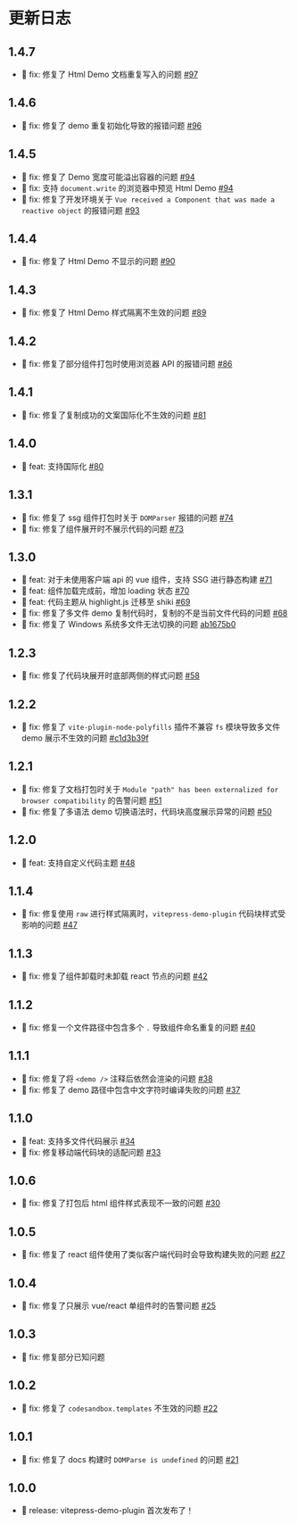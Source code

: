 # 更新日志

## 1.4.7

- 🐛 fix: 修复了 Html Demo 文档重复写入的问题 [#97](https://github.com/zh-lx/vitepress-demo-plugin/pull/97)

## 1.4.6

- 🐛 fix: 修复了 demo 重复初始化导致的报错问题 [#96](https://github.com/zh-lx/vitepress-demo-plugin/pull/96)

## 1.4.5

- 🐛 fix: 修复了 Demo 宽度可能溢出容器的问题 [#94](https://github.com/zh-lx/vitepress-demo-plugin/pull/94)
- 🐛 fix: 支持 `document.write` 的浏览器中预览 Html Demo [#94](https://github.com/zh-lx/vitepress-demo-plugin/pull/94)
- 🐛 fix: 修复了开发环境关于 `Vue received a Component that was made a reactive object` 的报错问题 [#93](https://github.com/zh-lx/vitepress-demo-plugin/pull/93)

## 1.4.4

- 🐛 fix: 修复了 Html Demo 不显示的问题 [#90](https://github.com/zh-lx/vitepress-demo-plugin/pull/90)

## 1.4.3

- 🐛 fix: 修复了 Html Demo 样式隔离不生效的问题 [#89](https://github.com/zh-lx/vitepress-demo-plugin/pull/89)

## 1.4.2

- 🐛 fix: 修复了部分组件打包时使用浏览器 API 的报错问题 [#86](https://github.com/zh-lx/vitepress-demo-plugin/pull/86)

## 1.4.1

- 🐛 fix: 修复了复制成功的文案国际化不生效的问题 [#81](https://github.com/zh-lx/vitepress-demo-plugin/pull/81)

## 1.4.0

- 🎉 feat: 支持国际化 [#80](https://github.com/zh-lx/vitepress-demo-plugin/pull/80)

## 1.3.1

- 🐛 fix: 修复了 ssg 组件打包时关于 `DOMParser` 报错的问题 [#74](https://github.com/zh-lx/vitepress-demo-plugin/pull/74)
- 🐛 fix: 修复了组件展开时不展示代码的问题 [#73](https://github.com/zh-lx/vitepress-demo-plugin/pull/73)

## 1.3.0

- 🎉 feat: 对于未使用客户端 api 的 vue 组件，支持 SSG 进行静态构建 [#71](https://github.com/zh-lx/vitepress-demo-plugin/pull/71)
- 🎉 feat: 组件加载完成前，增加 loading 状态 [#70](https://github.com/zh-lx/vitepress-demo-plugin/pull/70)
- 🎉 feat: 代码主题从 highlight.js 迁移至 shiki [#69](https://github.com/zh-lx/vitepress-demo-plugin/pull/69)
- 🐛 fix: 修复了多文件 demo 复制代码时，复制的不是当前文件代码的问题 [#68](https://github.com/zh-lx/vitepress-demo-plugin/pull/68)
- 🐛 fix: 修复了 Windows 系统多文件无法切换的问题 [ab1675b0](https://github.com/zh-lx/vitepress-demo-plugin/commit/ab1675b07ce4c68ba86081e123b81c6f597bd350)

## 1.2.3

- 🐛 fix: 修复了代码块展开时底部两侧的样式问题 [#58](https://github.com/zh-lx/vitepress-demo-plugin/pull/58)

## 1.2.2

- 🐛 fix: 修复了 `vite-plugin-node-polyfills` 插件不兼容 `fs` 模块导致多文件 demo 展示不生效的问题 [#c1d3b39f](https://github.com/zh-lx/vitepress-demo-plugin/commit/c1d3b39f0e517a7680f472585259614a512cd942)

## 1.2.1

- 🐛 fix: 修复了文档打包时关于 `Module "path" has been externalized for browser compatibility` 的告警问题 [#51](https://github.com/zh-lx/vitepress-demo-plugin/pull/51)
- 🐛 fix: 修复了多语法 demo 切换语法时，代码块高度展示异常的问题 [#50](https://github.com/zh-lx/vitepress-demo-plugin/pull/50)

## 1.2.0

- 🎉 feat: 支持自定义代码主题 [#48](https://github.com/zh-lx/vitepress-demo-plugin/pull/48)

## 1.1.4

- 🐛 fix: 修复使用 `raw` 进行样式隔离时，`vitepress-demo-plugin` 代码块样式受影响的问题 [#47](https://github.com/zh-lx/vitepress-demo-plugin/pull/47)

## 1.1.3

- 🐛 fix: 修复了组件卸载时未卸载 react 节点的问题 [#42](https://github.com/zh-lx/vitepress-demo-plugin/pull/42)

## 1.1.2

- 🐛 fix: 修复一个文件路径中包含多个 `.` 导致组件命名重复的问题 [#40](https://github.com/zh-lx/vitepress-demo-plugin/pull/40)

## 1.1.1

- 🐛 fix: 修复了将 `<demo />` 注释后依然会渲染的问题 [#38](https://github.com/zh-lx/vitepress-demo-plugin/pull/38)
- 🐛 fix: 修复了 demo 路径中包含中文字符时编译失败的问题 [#37](https://github.com/zh-lx/vitepress-demo-plugin/pull/37)

## 1.1.0

- 🎉 feat: 支持多文件代码展示 [#34](https://github.com/zh-lx/vitepress-demo-plugin/pull/34)
- 🐛 fix: 修复移动端代码块的适配问题 [#33](https://github.com/zh-lx/vitepress-demo-plugin/pull/33)

## 1.0.6

- 🐛 fix: 修复了打包后 html 组件样式表现不一致的问题 [#30](https://github.com/zh-lx/vitepress-demo-plugin/pull/30)

## 1.0.5

- 🐛 fix: 修复了 react 组件使用了类似客户端代码时会导致构建失败的问题 [#27](https://github.com/zh-lx/vitepress-demo-plugin/pull/27)

## 1.0.4

- 🐛 fix: 修复了只展示 vue/react 单组件时的告警问题 [#25](https://github.com/zh-lx/vitepress-demo-plugin/pull/25)

## 1.0.3

- 🐛 fix: 修复部分已知问题

## 1.0.2

- 🐛 fix: 修复了 `codesandbox.templates` 不生效的问题 [#22](https://github.com/zh-lx/vitepress-demo-plugin/pull/22)

## 1.0.1

- 🐛 fix: 修复了 docs 构建时 `DOMParse is undefined` 的问题 [#21](https://github.com/zh-lx/vitepress-demo-plugin/pull/21)

## 1.0.0

- 🎉 release: vitepress-demo-plugin 首次发布了！
